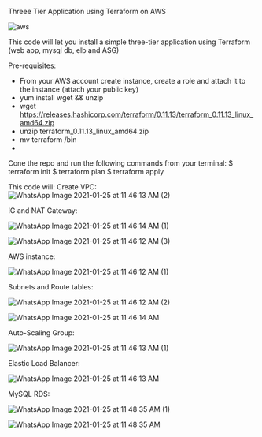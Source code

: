 Threee Tier Application using Terraform on AWS 


![aws](https://user-images.githubusercontent.com/66437109/105755000-554a9a00-5f10-11eb-9f89-d3a90d659889.png)





This code will let you install a simple three-tier application using Terraform (web app, mysql db, elb and ASG)

Pre-requisites: 
- From your AWS account create instance, create a role and attach it to the instance (attach your public key)
- yum install wget && unzip
- wget https://releases.hashicorp.com/terraform/0.11.13/terraform_0.11.13_linux_amd64.zip
- unzip terraform_0.11.13_linux_amd64.zip
- mv terraform /bin
- 


Cone the repo and run the following commands from your terminal: 
$ terraform init 
$ terraform plan
$ terraform apply


This code will: 
Create VPC:
![WhatsApp Image 2021-01-25 at 11 46 13 AM (2)](https://user-images.githubusercontent.com/66437109/105747702-be2d1480-5f06-11eb-90ef-cafe4a9ed8f9.jpeg)
 
 
 
 IG and NAT Gateway: 
 
![WhatsApp Image 2021-01-25 at 11 46 14 AM (1)](https://user-images.githubusercontent.com/66437109/105747819-e3218780-5f06-11eb-9766-1fb85ceec8f9.jpeg)

![WhatsApp Image 2021-01-25 at 11 46 12 AM (3)](https://user-images.githubusercontent.com/66437109/105747881-f7fe1b00-5f06-11eb-99be-72ee7f49a6f1.jpeg)

AWS instance: 

![WhatsApp Image 2021-01-25 at 11 46 12 AM (1)](https://user-images.githubusercontent.com/66437109/105747990-1d8b2480-5f07-11eb-9d71-4c8ba4b8824d.jpeg)



Subnets and Route tables: 

![WhatsApp Image 2021-01-25 at 11 46 12 AM (2)](https://user-images.githubusercontent.com/66437109/105748046-31cf2180-5f07-11eb-9b18-893fcda2aa11.jpeg)
 
 ![WhatsApp Image 2021-01-25 at 11 46 14 AM](https://user-images.githubusercontent.com/66437109/105748103-44e1f180-5f07-11eb-8332-bebec291c689.jpeg)


Auto-Scaling Group: 
 
![WhatsApp Image 2021-01-25 at 11 46 13 AM (1)](https://user-images.githubusercontent.com/66437109/105748150-55926780-5f07-11eb-9201-5ccae87c5f8c.jpeg)


Elastic Load Balancer:

![WhatsApp Image 2021-01-25 at 11 46 13 AM](https://user-images.githubusercontent.com/66437109/105748188-66db7400-5f07-11eb-99fb-890e511c3206.jpeg) 



MySQL RDS:

![WhatsApp Image 2021-01-25 at 11 48 35 AM (1)](https://user-images.githubusercontent.com/66437109/105748242-78bd1700-5f07-11eb-98fc-64c952ede8d5.jpeg)

![WhatsApp Image 2021-01-25 at 11 48 35 AM](https://user-images.githubusercontent.com/66437109/105748261-807cbb80-5f07-11eb-967e-863142238b5a.jpeg)



